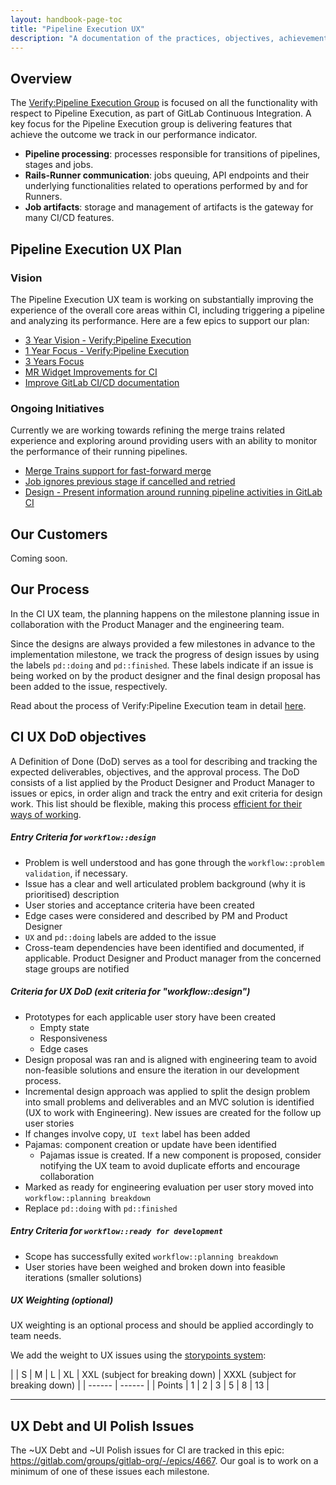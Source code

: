 ```yaml
---
layout: handbook-page-toc
title: "Pipeline Execution UX"
description: "A documentation of the practices, objectives, achievements and plans of the Pipeline Execution UX team."
---
```


## Overview

The [Verify:Pipeline Execution Group](/handbook/engineering/development/ops/verify/pipeline-execution/) is focused on all the functionality with respect to Pipeline Execution, as part of GitLab Continuous Integration.
A key focus for the Pipeline Execution group is delivering features that achieve the outcome we track in our performance indicator.

- **Pipeline processing**: processes responsible for transitions of pipelines, stages and jobs.
- **Rails-Runner communication**: jobs queuing, API endpoints and their underlying functionalities related to operations performed by and for Runners.
- **Job artifacts**: storage and management of artifacts is the gateway for many CI/CD features.

## Pipeline Execution UX Plan

### Vision

The Pipeline Execution UX team is working on substantially improving the experience of the overall core areas within CI, including triggering a pipeline and analyzing its performance. Here are a few epics to support our plan:

- [3 Year Vision - Verify:Pipeline Execution](https://gitlab.com/groups/gitlab-org/-/epics/4793)
- [1 Year Focus - Verify:Pipeline Execution](https://gitlab.com/groups/gitlab-org/-/epics/4794)
- [3 Years Focus](https://gitlab.com/groups/gitlab-org/-/epics/4898)
- [MR Widget Improvements for CI](https://gitlab.com/groups/gitlab-org/-/epics/4926)
- [Improve GitLab CI/CD documentation](https://gitlab.com/groups/gitlab-org/-/epics/4899)

### Ongoing Initiatives

Currently we are working towards refining the merge trains related experience and exploring around providing users with an ability to monitor the performance of their running pipelines.

- [Merge Trains support for fast-forward merge](https://gitlab.com/groups/gitlab-org/-/epics/4911)
- [Job ignores previous stage if cancelled and retried](https://gitlab.com/gitlab-org/gitlab/-/issues/207988)
- [Design - Present information around running pipeline activities in GitLab CI](https://gitlab.com/gitlab-org/gitlab/-/issues/280773)


## Our Customers

Coming soon.

## Our Process

In the CI UX team, the planning happens on the milestone planning issue in collaboration with the Product Manager and the engineering team. 

Since the designs are always provided a few milestones in advance to the implementation milestone, we track the progress of design issues by using the labels `pd::doing` and `pd::finished`. These labels indicate if an issue is being worked on by the product designer and the final design proposal has been added to the issue, respectively.

Read about the process of Verify:Pipeline Execution team in detail [here](/handbook/engineering/development/ops/verify/pipeline-execution/#how-we-work).

## CI UX DoD objectives
A Definition of Done (DoD) serves as a tool for describing and tracking the expected deliverables, objectives, and the approval process. The DoD consists of a list applied by the Product Designer and Product Manager to issues or epics, in order align and track the entry and exit criteria for design work. This list should be flexible, making this process [efficient for their ways of working](https://about.gitlab.com/handbook/values/#efficiency-for-the-right-group).

##### Entry Criteria for `workflow::design`

- Problem is well understood and has gone through the `workflow::problem validation`, if necessary.
- Issue has a clear and well articulated problem background (why it is prioritised) description
- User stories and acceptance criteria have been created
- Edge cases were considered and described by PM and Product Designer
- `UX` and `pd::doing` labels are added to the issue
- Cross-team dependencies have been identified and documented, if applicable. Product Designer and Product manager from the concerned stage groups are notified

##### Criteria for UX DoD (exit criteria for "workflow::design")

- Prototypes for each applicable user story have been created
  - Empty state
  - Responsiveness
  - Edge cases
- Design proposal was ran and is aligned with engineering team to avoid non-feasible solutions and ensure the iteration in our development process.
- Incremental design approach was applied to split the design problem into small problems and deliverables and an MVC solution is identified (UX to work with Engineering). New issues are created for the follow up user stories
- If changes involve copy, `UI text` label has been added
- Pajamas: component creation or update have been identified
  - Pajamas issue is created. If a new component is proposed, consider notifying the UX team to avoid duplicate efforts and encourage collaboration
- Marked as ready for engineering evaluation per user story moved into `workflow::planning breakdown`
- Replace `pd::doing` with `pd::finished`

##### Entry Criteria for `workflow::ready for development`

- Scope has successfully exited `workflow::planning breakdown` 
- User stories have been weighed and broken down into feasible iterations (smaller solutions)

##### UX Weighting (optional)

UX weighting is an optional process and should be applied accordingly to team needs.

We add the weight to UX issues using the [storypoints system](https://www.nngroup.com/articles/ux-user-stories/):

|  | S | M | L | XL | XXL (subject for breaking down) | XXXL (subject for breaking down) |
| ------ | ------ | 
| Points | 1 | 2 | 3 | 5 | 8 | 13 |

-----

## UX Debt and UI Polish Issues

The ~UX Debt and ~UI Polish issues for CI are tracked in this epic: https://gitlab.com/groups/gitlab-org/-/epics/4667. Our goal is to work on a minimum of one of these issues each milestone.




